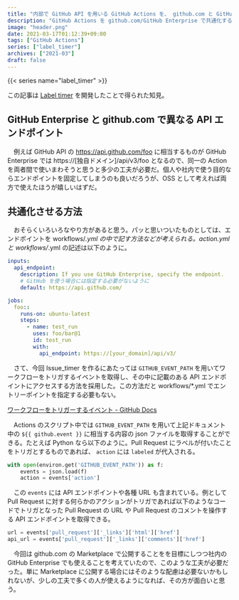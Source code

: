 ```yaml
---
title: "内部で GitHub API を用いる GitHub Actions を、 github.com と GitHub Enterprise の両方に対応させる"
description: "GitHub Actions を github.com/GitHub Enterprise で共通化するためには ${{ github.event }}/GITHUB_EVENT_PATH が有効的。特に API を叩く時には便利。"
image: "header.png"
date: 2021-03-17T01:12:39+09:00
tags: ["GitHub Actions"]
series: ["label_timer"]
archives: ["2021-03"]
draft: false
---
```


{{< series name="label_timer" >}}

この記事は [Label timer](https://github.com/marketplace/actions/label-timer) を開発したことで得られた知見。

## GitHub Enterprise と github.com で異なる API エンドポイント

　例えば GitHub API の https://api.github.com/foo に相当するものが GitHub Enterprise では https://[独自ドメイン]/api/v3/foo となるので、同一の Action を両者間で使いまわそうと思うと多少の工夫が必要だ。個人や社内で使う目的ならエンドポイントを固定してしまうのも良いだろうが、OSS として考えれば両方で使えたほうが嬉しいはずだ。


## 共通化させる方法

　おそらくいろいろなやり方があると思う。パッと思いついたものとしては、エンドポイントを workflows/*.yml の中で記す方法などが考えられる。action.yml と workflows/*.yml の記述は以下のように。

```yml:action.yml
inputs:
  api_endpoint:
    description: If you use GitHub Enterprise, specify the endpoint.
    # GitHub を使う場合には指定する必要がないように
    default: https://api.github.com/
```

```yml:workflows/foo.yml
jobs:
  foo::
    runs-on: ubuntu-latest
    steps:
      - name: test_run
        uses: foo/bar@1
        id: test_run
        with:
          api_endpoint: https://[your_domain]/api/v3/
```

　さて、今回 Issue_timer を作るにあたっては `GITHUB_EVENT_PATH` を用いてワークフローをトリガするイベントを取得し、その中に記載のある API エンドポイントにアクセスする方法を採用した。この方法だと workflows/*.yml でエントリーポイントを指定する必要もない。

[ワークフローをトリガーするイベント - GitHub Docs](https://docs.github.com/ja/actions/reference/events-that-trigger-workflows)

　Actions のスクリプト中では `GITHUB_EVENT_PATH` を用いて上記ドキュメント中の `${{ github.event }}` に相当する内容の json ファイルを取得することができる。たとえば Python なら以下のように。Pull Request にラベルが付いたことをトリガとするものであれば、 `action` には `labeled` が代入される。

```python
with open(environ.get('GITHUB_EVENT_PATH')) as f:
    events = json.load(f)
    action = events['action']
```


　この `events` には API エンドポイントや各種 URL も含まれている。例として Pull Request に対する何らかのアクションがトリガであれば以下のようなコードでトリガとなった Pull Request の URL や Pull Request のコメントを操作する API エンドポイントを取得できる。

```python
url = events['pull_request']['_links']['html']['href']
api_url = events['pull_request']['_links']['comments']['href']
```

　今回は github.com の Marketplace で公開することをを目標にしつつ社内の GitHub Enterprise でも使えることを考えていたので、このような工夫が必要だった。単に Marketplace に公開する場合にはそのような配慮は必要ないかもしれないが、少しの工夫で多くの人が使えるようになれば、その方が面白いと思う。
